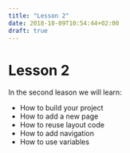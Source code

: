 ```yaml
---
title: "Lesson 2"
date: 2018-10-09T10:54:44+02:00
draft: true
---
```


# Lesson 2

In the second leason we will learn:

- How to build your project
- How to add a new page
- How to reuse layout code
- How to add navigation
- How to use variables
